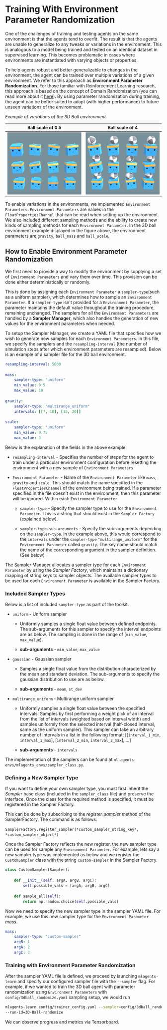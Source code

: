# Training With Environment Parameter Randomization

One of the challenges of training and testing agents on the same
environment is that the agents tend to overfit. The result is that the
agents are unable to generalize to any tweaks or variations in the environment.
This is analogous to a model being trained and tested on an identical dataset
in supervised learning. This becomes problematic in cases where environments
are instantiated with varying objects or properties.

To help agents robust and better generalizable to changes in the environment, the agent
can be trained over multiple variations of a given environment. We refer to this approach as **Environment Parameter Randomization**. For those familiar with Reinforcement Learning research, this approach is based on the concept of Domain Randomization (you can read more about it [here](https://arxiv.org/abs/1703.06907)). By using parameter randomization
during training, the agent can be better suited to adapt (with higher performance)
to future unseen variations of the environment.

_Example of variations of the 3D Ball environment._

Ball scale of 0.5          |  Ball scale of 4
:-------------------------:|:-------------------------:
![](images/3dball_small.png)  |  ![](images/3dball_big.png)


To enable variations in the environments, we implemented `Environment Parameters`.
`Environment Parameters` are values in the `FloatPropertiesChannel` that can be read when setting
up the environment. We
also included different sampling methods and the ability to create new kinds of
sampling methods for each `Environment Parameter`. In the 3D ball environment example displayed
in the figure above, the environment parameters are `gravity`, `ball_mass` and `ball_scale`.


## How to Enable Environment Parameter Randomization

We first need to provide a way to modify the environment by supplying a set of `Environment Parameters`
and vary them over time. This provision can be done either deterministically or randomly.

This is done by assigning each `Environment Parameter` a `sampler-type`(such as a uniform sampler),
which determines how to sample an `Environment
Parameter`. If a `sampler-type` isn't provided for a
`Environment Parameter`, the parameter maintains the default value throughout the
training procedure, remaining unchanged. The samplers for all the `Environment Parameters`
are handled by a **Sampler Manager**, which also handles the generation of new
values for the environment parameters when needed.

To setup the Sampler Manager, we create a YAML file that specifies how we wish to
generate new samples for each `Environment Parameters`. In this file, we specify the samplers and the
`resampling-interval` (the number of simulation steps after which environment parameters are
resampled). Below is an example of a sampler file for the 3D ball environment.

```yaml
resampling-interval: 5000

mass:
    sampler-type: "uniform"
    min_value: 0.5
    max_value: 10

gravity:
    sampler-type: "multirange_uniform"
    intervals: [[7, 10], [15, 20]]

scale:
    sampler-type: "uniform"
    min_value: 0.75
    max_value: 3

```

Below is the explanation of the fields in the above example.

* `resampling-interval` - Specifies the number of steps for the agent to
train under a particular environment configuration before resetting the
environment with a new sample of `Environment Parameters`.

* `Environment Parameter` - Name of the `Environment Parameter` like `mass`, `gravity` and `scale`. This should match the name
specified in the `FloatPropertiesChannel` of the environment being trained. If a parameter specified in the file doesn't exist in the
environment, then this parameter will be ignored.  Within each `Environment Parameter`

    * `sampler-type` - Specify the sampler type to use for the `Environment Parameter`.
    This is a string that should exist in the `Sampler Factory` (explained
    below).

    * `sampler-type-sub-arguments` - Specify the sub-arguments depending on the `sampler-type`.
    In the example above, this would correspond to the `intervals`
    under the `sampler-type` `"multirange_uniform"` for the `Environment Parameter` called `gravity`.
    The key name should match the name of the corresponding argument in the sampler definition.
    (See below)

The Sampler Manager allocates a sampler type for each `Environment Parameter` by using the *Sampler Factory*,
which maintains a dictionary mapping of string keys to sampler objects. The available sampler types
to be used for each `Environment Parameter` is available in the Sampler Factory.

### Included Sampler Types

Below is a list of included `sampler-type` as part of the toolkit.

* `uniform` - Uniform sampler
    *   Uniformly samples a single float value between defined endpoints.
        The sub-arguments for this sampler to specify the interval
        endpoints are as below. The sampling is done in the range of
        [`min_value`, `max_value`).

    * **sub-arguments** - `min_value`, `max_value`

* `gaussian` - Gaussian sampler
    *   Samples a single float value from the distribution characterized by
        the mean and standard deviation. The sub-arguments to specify the
        gaussian distribution to use are as below.

    * **sub-arguments** - `mean`, `st_dev`

* `multirange_uniform` - Multirange uniform sampler
    *   Uniformly samples a single float value between the specified intervals.
        Samples by first performing a weight pick of an interval from the list
        of intervals (weighted based on interval width) and samples uniformly
        from the selected interval (half-closed interval, same as the uniform
        sampler). This sampler can take an arbitrary number of intervals in a
        list in the following format:
    [[`interval_1_min`, `interval_1_max`], [`interval_2_min`, `interval_2_max`], ...]

    * **sub-arguments** - `intervals`

The implementation of the samplers can be found at `ml-agents-envs/mlagents_envs/sampler_class.py`.

### Defining a New Sampler Type

If you want to define your own sampler type, you must first inherit the *Sampler*
base class (included in the `sampler_class` file) and preserve the interface.
Once the class for the required method is specified, it must be registered in the Sampler Factory.

This can be done by subscribing to the *register_sampler* method of the SamplerFactory. The command
is as follows:

`SamplerFactory.register_sampler(*custom_sampler_string_key*, *custom_sampler_object*)`

Once the Sampler Factory reflects the new register, the new sampler type can be used for sample any
`Environment Parameter`. For example, lets say a new sampler type was implemented as below and we register
the `CustomSampler` class with the string `custom-sampler` in the Sampler Factory.

```python
class CustomSampler(Sampler):

    def __init__(self, argA, argB, argC):
        self.possible_vals = [argA, argB, argC]

    def sample_all(self):
        return np.random.choice(self.possible_vals)
```

Now we need to specify the new sampler type in the sampler YAML file. For example, we use this new
sampler type for the `Environment Parameter` *mass*.

```yaml
mass:
    sampler-type: "custom-sampler"
    argB: 1
    argA: 2
    argC: 3
```

### Training with Environment Parameter Randomization

After the sampler YAML file is defined, we proceed by launching `mlagents-learn` and specify
our configured sampler file with the `--sampler` flag. For example, if we wanted to train the
3D ball agent with parameter randomization using `Environment Parameters` with `config/3dball_randomize.yaml`
sampling setup, we would run

```sh
mlagents-learn config/trainer_config.yaml --sampler=config/3dball_randomize.yaml
--run-id=3D-Ball-randomize
```

We can observe progress and metrics via Tensorboard.
